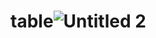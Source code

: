 # table![Untitled 2](https://user-images.githubusercontent.com/111748257/186901158-78a33d2c-3adf-470c-aa9f-d06c3d6373f8.png)
